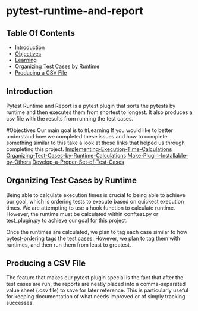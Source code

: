# pytest-runtime-and-report

## Table Of Contents
- [Introduction](#introduction)
- [Objectives](#objectives)
- [Learning](#learning)
- [Organizing Test Cases by Runtime](#Organizing-Test-Cases-by-Runtime)
- [Producing a CSV File](#Producing-a-CSV-File)

## Introduction
Pytest Runtime and Report is a pytest plugin that sorts the pytests by runtime and then executes them from shortest to longest. It also produces a csv file with the results from running the test cases.

#Objectives
Our main goal is to 
#Learning
If you would like to better understand how we completed these issues and how to complete something similar to this take a look at these links that helped us through completing this project.
[Implementing-Execution-Time-Calculations](https://stackoverflow.com/questions/1557571/how-do-i-get-time-of-a-python-programs-execution)
[Organizing-Test-Cases-by-Runtime-Calculations](https://pytest-ordering.readthedocs.io/en/develop/)
[Make-Plugin-Installable-by-Others](https://docs.pytest.org/en/stable/writing_plugins.html)
[Develop-a-Proper-Set-of-Test-Cases](https://realpython.com/python-testing/)
## Organizing Test Cases by Runtime

Being able to calculate execution times is crucial to being able to achieve our goal, which is ordering tests to execute based on quickest execution times. We are attempting to use a hook function to calculate runtime. However, the runtime must be calculated within conftest.py or test_plugin.py to achieve our goal for this project.

Once the runtimes are calculated, we plan to tag each case similar to how [pytest-ordering](https://pypi.org/project/pytest-order/) tags the test cases. However, we plan to tag them with runtimes, and then run them from least to greatest.

## Producing a CSV File

The feature that makes our pytest plugin special is the fact that after the test cases are run, the reports are neatly placed into a comma-separated value sheet (.csv file) to save for later reference. This is particularly useful for keeping documentation of what needs improved or of simply tracking successes.
